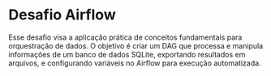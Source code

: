 # Desafio Airflow

Esse desafio visa a aplicação prática de conceitos fundamentais para orquestração de dados. O objetivo é criar um DAG que processa e manipula informações de um banco de dados SQLite, exportando resultados em arquivos, e configurando variáveis no Airflow para execução automatizada.
